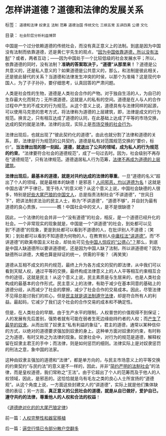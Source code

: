 # 怎样讲道德？道德和法律的发展关系

标签： `道德和法律` `奴隶主` `法制` `范筹` `道德治国` `传统文化` `三纲五常` `五讲四美` `公德` `文化` 

目录： `社会阶层分析利益博羿`

中国是一个过分依赖道德的传统社会，而没有真正意义上的法制。到底是因为中国没有法制而依靠道德，还是黄仁宇先生的观点，“[因为中国依靠道德，所以没有法制](../../../2009/3/23/黄仁宇的失误：宋明清帝国不是因为缺乏技术而选道德.md)”？或者，两者互动；——因为中国处于一个比较低级的社会发展水平；所以，依靠道德的同时，没有法制？**准确的答案取决于，“道德”从那里来！**？道德是公共意义的，还是私人意义的？如果道德是公共意义的，那么，和法制是彼此相关，还是彼此替代的关系？当道德和法律发生冲突的时侯，以那个为准绳？这是现代中国人，为了子子孙孙，要仔细思考，认真回答的严肃问题。

人类是社会性的生物，道德是人类社会合作的产物。对于独自生活的人，为自已的生存最大化而努力；无所谓道德，这就是人的私有的空间。道德是在人与人的合作过程中产生的不成文的行为规范。从这个意义上说，道德具有与法律同样的起源，可以使用马克思的思考方式，将法律称为道德的上层建筑，即，法律是成文的行为规范。换言之，只有相互达成了道德的认同，在此基础上达成了平等的市场交换，达成的契约就是法律。法律的出现，实际上是[市场交换的社会行为](../../../2009/2/5/市场经济的自由交换原则不容争辩.md)。

法律出现后，也就出现了“彼此契约化的道德”。由此也就分割了法律和道德的关系，即，法律是行为规范的公共契约，道德是私有对范围规范交换的“要价，标价”。**当法律出现的那一刻起，道德，就退出了公共的领域，成为私人的行为规范的约束**。“法律要符合社会的道德规范”，成了一句过去时。因为，社会级别不再存在“道德规范”，只有法律规范。道德退居私人行为范筹，[法律不再成为道德的上层建筑](../../../2007/9/30/民主就是与民约法；法律并不是道德的上层建筑.md)。

**法律出现后，最基本的道德，就是对共约达成的法律的尊重**。一旦“道德的名义”超出了个人的领域，就是最根本的缺德！是邪恶！[人间邪恶，均以道德为名](../../../2008/6/3/道德啊，世间邪恶，均以汝为名！.md)！这就是中国古语“严于律已，宽于待人”的意义吧？从这个意义上说，中国社会缺德的人很多，特别是[好些大尾巴狼的中国文人](../../../2009/11/18/绝对的真理之大尾巴狼定律.md)，总是指责法制社会“不讲道德”，“世风日下”，把讲法制求法治的民主人士，称为“不讲道德”，“道德不够”，并自封为最有道德的良心贵族，————瞧！中国社会中的文人，是不是很缺德？

因此，一个法律的社会并非一个“没有道德”的社会，相反，是一个道德已经升化的社会。一个非常现实的现象就是，中国是一个“讲道德”的社会，到处都可以见到“不道德”的现象，更是到处都可以看到不道德的人，在批评别人不道德；（笑笑）；到处都可以看到不知道德为何物的人，在教育别人[中庸枉法“讲道德”](../../../2009/8/24/中庸枉法,惩善扬恶,坏事做尽.md)。而“不讲道德”的欧美帝国主义社会，却处处可见[令中国人惊叹的“公德心”？](../../../2007/8/29/市场规范不能依靠道德约束.md)那么，到底是中国人缺道德所以要讲道德呢，还是因为中国人缺了法制，所以讲道德呢？因为缺德所以讲德，大概也算是辩证的统一，供需的平衡？（再笑笑）

道德从互相不成文的共约规范，最终上升为各方成文的契约即法律，从中我们可以看到天赋人权，通过平等的交换，最终构成法律意义上的人人平等相互约束相互合作的途径，这就是民主！从这个意义上说，民主素质是与生居来的，也是人类社会构成的最基本的合作形式。民主意义上的法律，有助于减少在基本同意的基础上的道德分歧，从而减少了社会的摩擦，减少了社会合作的交易成本。因此，尽管法律不见得总能讨我们的欢心，但是[民主就是讲法制遵守法律](http://hi.baidu.com/darthchn/blog/item/cd63288e007daef3513d9299.html)，却是符合所有人的利益。最起码，它减少了我们这个社会的合作交易的成本和不确定性。

但是，在人类社会的早期，由于生产水平的限制，人权普世的价值观得不到保证；人的发展有先后差别，强势者就有可能在弱者生死边缘劫持约者的人权；而[产生了最早的奴隶](../../../2009/11/16/奴隶制社会和古罗马.md)。从而出现了奴隶主“私有利益的象征”，君主的道德，通常以某种信仰的方式，以绝对的道德要求强加到奴隶的身上。这种单方面对奴隶的约束，有时称之为道德，有时又称之为法律的现象。奴隶社会中，对行为的规范是道德，解释权留在奴隶主君王的手中；而法律，则是如何惩罚的细则。法律实际上是对奴隶惩罚的刑法之意，象中国的法家。

这种由奴隶主强加的道德和“法律”，都是单方向的，与民主市场意义上的平等交换的约束契约“与民约法”的意义是不一样的，因此，并非“[简约严明的法制社会](../../../2009/8/24/法制法治须“简约严明”.md)”的法律，而是皇权道德，我们常称之“王法”。由于它超出了个人的范筹而及于他人的人权领域，因此，是邪恶的。这恰恰就是乌有毛左之类的良心人士所宣扬的“道德观”。从这个角度上说，一方面这些封建文人的“讲道德”，实际上就是他们集体缺德的表征；另一方面，**真正意义的公民社会的道德，就是从自已做好，爱护自已，遵守共约的法律，尊重他人的人权和合法的权益**！

《[道德绝对化的的大尾巴狼定律](../../../2009/11/18/绝对的真理之大尾巴狼定律.md)》

前一篇：[人权完整性和器官移植](../../../2009/11/19/人权完整性和器官移植.md)

后一篇：[逼空行情已令部分散户空翻多](../../../2009/11/19/逼空行情已令部分散户空翻多.md)